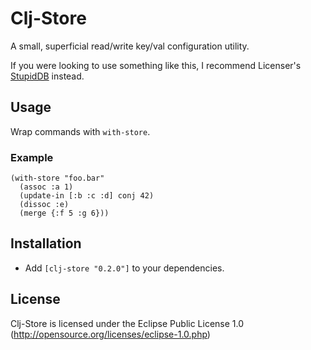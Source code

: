# Clj-Store

A small, superficial read/write key/val configuration utility.

If you were looking to use something like this, I recommend Licenser's [StupidDB](http://github.com/licenser/stupiddb) instead.

## Usage

Wrap commands with `with-store`.

### Example

    (with-store "foo.bar"
      (assoc :a 1)
      (update-in [:b :c :d] conj 42)
      (dissoc :e)
      (merge {:f 5 :g 6}))

## Installation

- Add `[clj-store "0.2.0"]` to your dependencies.

## License

Clj-Store is licensed under the Eclipse Public License 1.0 (http://opensource.org/licenses/eclipse-1.0.php)
